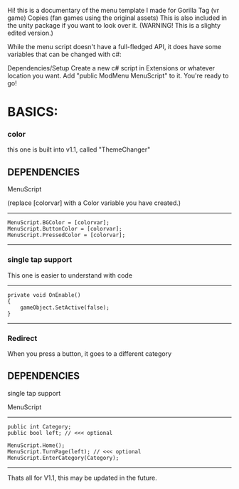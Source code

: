 Hi! this is a documentary of the menu template I made for Gorilla Tag (vr game) Copies (fan games using the original assets)
This is also included in the unity package if you want to look over it.
(WARNING! This is a slighty edited version.)

While the menu script doesn't have a full-fledged API, it does have some variables that can be changed with c#:

Dependencies/Setup
Create a new c# script in Extensions or whatever location you want.
Add "public ModMenu MenuScript" to it.
You're ready to go!

# BASICS:

### color
this one is built into v1.1, called "ThemeChanger"
## DEPENDENCIES
MenuScript

(replace [colorvar] with a Color variable you have created.)
________________________________________________________________________________________________________________________________
	MenuScript.BGColor = [colorvar];
	MenuScript.ButtonColor = [colorvar];
	MenuScript.PressedColor = [colorvar];
________________________________________________________________________________________________________________________________
### single tap support
This one is easier to understand with code
________________________________________________________________________________________________________________________________
	private void OnEnable()
	{
		gameObject.SetActive(false);
	}
________________________________________________________________________________________________________________________________
### Redirect
When you press a button, it goes to a different category
## DEPENDENCIES

single tap support

MenuScript
________________________________________________________________________________________________________________________________
	public int Category;
	public bool left; // <<< optional

	MenuScript.Home();
	MenuScript.TurnPage(left); // <<< optional
	MenuScript.EnterCategory(Category);
________________________________________________________________________________________________________________________________ 
Thats all for V1.1, this may be updated in the future.
